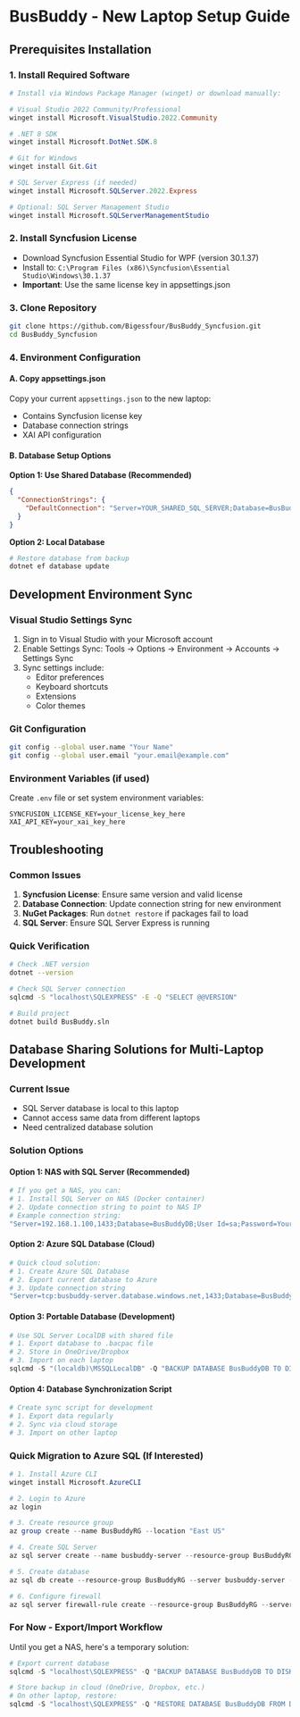 # BusBuddy - New Laptop Setup Guide

## Prerequisites Installation

### 1. Install Required Software
```powershell
# Install via Windows Package Manager (winget) or download manually:

# Visual Studio 2022 Community/Professional
winget install Microsoft.VisualStudio.2022.Community

# .NET 8 SDK
winget install Microsoft.DotNet.SDK.8

# Git for Windows
winget install Git.Git

# SQL Server Express (if needed)
winget install Microsoft.SQLServer.2022.Express

# Optional: SQL Server Management Studio
winget install Microsoft.SQLServerManagementStudio
```

### 2. Install Syncfusion License
- Download Syncfusion Essential Studio for WPF (version 30.1.37)
- Install to: `C:\Program Files (x86)\Syncfusion\Essential Studio\Windows\30.1.37`
- **Important**: Use the same license key in appsettings.json

### 3. Clone Repository
```bash
git clone https://github.com/Bigessfour/BusBuddy_Syncfusion.git
cd BusBuddy_Syncfusion
```

### 4. Environment Configuration

#### A. Copy appsettings.json
Copy your current `appsettings.json` to the new laptop:
- Contains Syncfusion license key
- Database connection strings
- XAI API configuration

#### B. Database Setup Options

**Option 1: Use Shared Database (Recommended)**
```json
{
  "ConnectionStrings": {
    "DefaultConnection": "Server=YOUR_SHARED_SQL_SERVER;Database=BusBuddyDB;Trusted_Connection=True;TrustServerCertificate=True;"
  }
}
```

**Option 2: Local Database**
```bash
# Restore database from backup
dotnet ef database update
```

## Development Environment Sync

### Visual Studio Settings Sync
1. Sign in to Visual Studio with your Microsoft account
2. Enable Settings Sync: Tools → Options → Environment → Accounts → Settings Sync
3. Sync settings include:
   - Editor preferences
   - Keyboard shortcuts
   - Extensions
   - Color themes

### Git Configuration
```bash
git config --global user.name "Your Name"
git config --global user.email "your.email@example.com"
```

### Environment Variables (if used)
Create `.env` file or set system environment variables:
```
SYNCFUSION_LICENSE_KEY=your_license_key_here
XAI_API_KEY=your_xai_key_here
```

## Troubleshooting

### Common Issues
1. **Syncfusion License**: Ensure same version and valid license
2. **Database Connection**: Update connection string for new environment
3. **NuGet Packages**: Run `dotnet restore` if packages fail to load
4. **SQL Server**: Ensure SQL Server Express is running

### Quick Verification
```bash
# Check .NET version
dotnet --version

# Check SQL Server connection
sqlcmd -S "localhost\SQLEXPRESS" -E -Q "SELECT @@VERSION"

# Build project
dotnet build BusBuddy.sln
```

## **Database Sharing Solutions for Multi-Laptop Development**

### **Current Issue**
- SQL Server database is local to this laptop
- Cannot access same data from different laptops
- Need centralized database solution

### **Solution Options**

#### **Option 1: NAS with SQL Server (Recommended)**
```powershell
# If you get a NAS, you can:
# 1. Install SQL Server on NAS (Docker container)
# 2. Update connection string to point to NAS IP
# Example connection string:
"Server=192.168.1.100,1433;Database=BusBuddyDB;User Id=sa;Password=YourPassword;TrustServerCertificate=True;"
```

#### **Option 2: Azure SQL Database (Cloud)**
```powershell
# Quick cloud solution:
# 1. Create Azure SQL Database
# 2. Export current database to Azure
# 3. Update connection string
"Server=tcp:busbuddy-server.database.windows.net,1433;Database=BusBuddyDB;User Id=yourusername;Password=yourpassword;Encrypt=True;TrustServerCertificate=False;"
```

#### **Option 3: Portable Database (Development)**
```powershell
# Use SQL Server LocalDB with shared file
# 1. Export database to .bacpac file
# 2. Store in OneDrive/Dropbox
# 3. Import on each laptop
sqlcmd -S "(localdb)\MSSQLLocalDB" -Q "BACKUP DATABASE BusBuddyDB TO DISK='C:\Backup\BusBuddy.bak'"
```

#### **Option 4: Database Synchronization Script**
```powershell
# Create sync script for development
# 1. Export data regularly
# 2. Sync via cloud storage
# 3. Import on other laptop
```

### **Quick Migration to Azure SQL (If Interested)**
```powershell
# 1. Install Azure CLI
winget install Microsoft.AzureCLI

# 2. Login to Azure
az login

# 3. Create resource group
az group create --name BusBuddyRG --location "East US"

# 4. Create SQL Server
az sql server create --name busbuddy-server --resource-group BusBuddyRG --location "East US" --admin-user yourusername --admin-password YourPassword123!

# 5. Create database
az sql db create --resource-group BusBuddyRG --server busbuddy-server --name BusBuddyDB --service-objective Basic

# 6. Configure firewall
az sql server firewall-rule create --resource-group BusBuddyRG --server busbuddy-server --name AllowAll --start-ip-address 0.0.0.0 --end-ip-address 255.255.255.255
```

### **For Now - Export/Import Workflow**
Until you get a NAS, here's a temporary solution:

```powershell
# Export current database
sqlcmd -S "localhost\SQLEXPRESS" -Q "BACKUP DATABASE BusBuddyDB TO DISK='C:\Temp\BusBuddy_$(Get-Date -Format 'yyyyMMdd_HHmm').bak'"

# Store backup in cloud (OneDrive, Dropbox, etc.)
# On other laptop, restore:
sqlcmd -S "localhost\SQLEXPRESS" -Q "RESTORE DATABASE BusBuddyDB FROM DISK='C:\Temp\BusBuddy_20250712_1400.bak'"
```
